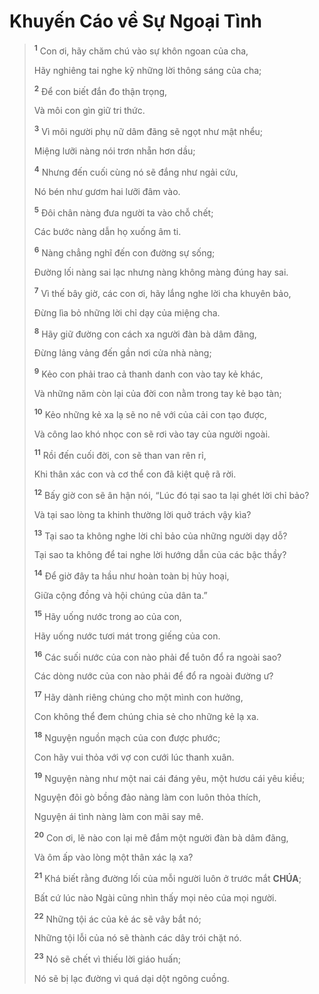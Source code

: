 # Khuyến Cáo về Sự Ngoại Tình

> <sup><b>1</b></sup> Con ơi, hãy chăm chú vào sự khôn ngoan của cha,
>
> Hãy nghiêng tai nghe kỹ những lời thông sáng của cha;
>
> <sup><b>2</b></sup> Để con biết đắn đo thận trọng,
>
> Và môi con gìn giữ tri thức.
>
> <sup><b>3</b></sup> Vì môi người phụ nữ dâm đãng sẽ ngọt như mật nhểu;
>
> Miệng lưỡi nàng nói trơn nhẵn hơn dầu;
>
> <sup><b>4</b></sup> Nhưng đến cuối cùng nó sẽ đắng như ngải cứu,
>
> Nó bén như gươm hai lưỡi đâm vào.
>
> <sup><b>5</b></sup> Đôi chân nàng đưa người ta vào chỗ chết;
>
> Các bước nàng dẫn họ xuống âm ti.
>
> <sup><b>6</b></sup> Nàng chẳng nghĩ đến con đường sự sống;
>
> Đường lối nàng sai lạc nhưng nàng không màng đúng hay sai.
>
> <sup><b>7</b></sup> Vì thế bây giờ, các con ơi, hãy lắng nghe lời cha khuyên bảo,
>
> Đừng lìa bỏ những lời chỉ dạy của miệng cha.
>
> <sup><b>8</b></sup> Hãy giữ đường con cách xa người đàn bà dâm đãng,
>
> Đừng lảng vảng đến gần nơi cửa nhà nàng;
>
> <sup><b>9</b></sup> Kẻo con phải trao cả thanh danh con vào tay kẻ khác,
>
> Và những năm còn lại của đời con nằm trong tay kẻ bạo tàn;
>
> <sup><b>10</b></sup> Kẻo những kẻ xa lạ sẽ no nê với của cải con tạo được,
>
> Và công lao khó nhọc con sẽ rơi vào tay của người ngoài.
>
> <sup><b>11</b></sup> Rồi đến cuối đời, con sẽ than van rên rỉ,
>
> Khi thân xác con và cơ thể con đã kiệt quệ rã rời.
>
> <sup><b>12</b></sup> Bấy giờ con sẽ ân hận nói, “Lúc đó tại sao ta lại ghét lời chỉ bảo?
>
> Và tại sao lòng ta khinh thường lời quở trách vậy kìa?
>
> <sup><b>13</b></sup> Tại sao ta không nghe lời chỉ bảo của những người dạy dỗ?
>
> Tại sao ta không để tai nghe lời hướng dẫn của các bậc thầy?
>
> <sup><b>14</b></sup> Để giờ đây ta hầu như hoàn toàn bị hủy hoại,
>
> Giữa cộng đồng và hội chúng của dân ta.”
>
> <sup><b>15</b></sup> Hãy uống nước trong ao của con,
>
> Hãy uống nước tươi mát trong giếng của con.
>
> <sup><b>16</b></sup> Các suối nước của con nào phải để tuôn đổ ra ngoài sao?
>
> Các dòng nước của con nào phải để đổ ra ngoài đường ư?
>
> <sup><b>17</b></sup> Hãy dành riêng chúng cho một mình con hưởng,
>
> Con không thể đem chúng chia sẻ cho những kẻ lạ xa.
>
> <sup><b>18</b></sup> Nguyện nguồn mạch của con được phước;
>
> Con hãy vui thỏa với vợ con cưới lúc thanh xuân.
>
> <sup><b>19</b></sup> Nguyện nàng như một nai cái đáng yêu, một hươu cái yêu kiều;
>
> Nguyện đôi gò bồng đảo nàng làm con luôn thỏa thích,
>
> Nguyện ái tình nàng làm con mãi say mê.
>
> <sup><b>20</b></sup> Con ơi, lẽ nào con lại mê đắm một người đàn bà dâm đãng,
>
> Và ôm ấp vào lòng một thân xác lạ xa?
>
> <sup><b>21</b></sup> Khá biết rằng đường lối của mỗi người luôn ở trước mắt **CHÚA**;
>
> Bất cứ lúc nào Ngài cũng nhìn thấy mọi nẻo của mọi người.
>
> <sup><b>22</b></sup> Những tội ác của kẻ ác sẽ vây bắt nó;
>
> Những tội lỗi của nó sẽ thành các dây trói chặt nó.
>
> <sup><b>23</b></sup> Nó sẽ chết vì thiếu lời giáo huấn;
>
> Nó sẽ bị lạc đường vì quá dại dột ngông cuồng.